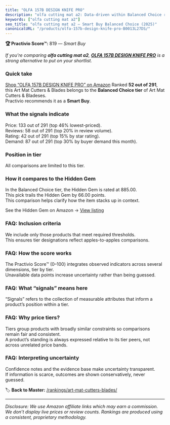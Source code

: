 ```yaml
---
title: "OLFA 157B DESIGN KNIFE PRO"
description: "olfa cutting mat a2: Data-driven within Balanced Choice ranking using the Practivio Score™. Positioned by quality, value, demand, findability, momentum."
keywords: ["olfa cutting mat a2"]
seo_title: "olfa cutting mat a2 — Smart Buy Balanced Choice (2025)"
canonicalURL: "/products/olfa-157b-design-knife-pro-B0013L27DS/"
---
```


**🏆 Practivio Score™:** 819 — _Smart Buy_


*If you're comparing **olfa cutting mat a2**, **[OLFA 157B DESIGN KNIFE PRO](https://www.amazon.com/dp/B0013L27DS?tag=practivio-20)** is a strong alternative to put on your shortlist.*
### Quick take
[Shop “OLFA 157B DESIGN KNIFE PRO” on Amazon](https://www.amazon.com/dp/B0013L27DS?tag=practivio-20)
Ranked **52 out of 291**, this Art Mat Cutters & Blades belongs to the **Balanced Choice tier** of Art Mat Cutters & Bladeses.  
Practivio recommends it as a **Smart Buy**.

### What the signals indicate
Price: 133 out of 291 (top 46% lowest-priced).  
Reviews: 58 out of 291 (top 20% in review volume).  
Rating: 42 out of 291 (top 15% by star rating).  
Demand: 87 out of 291 (top 30% by buyer demand this month).

### Position in tier
All comparisons are limited to this tier.

### How it compares to the Hidden Gem
In the Balanced Choice tier, the Hidden Gem is rated at 885.00.  
This pick trails the Hidden Gem by 66.00 points.  
This comparison helps clarify how the item stacks up in context.  

See the Hidden Gem on Amazon → [View listing](https://www.amazon.com/dp/B08C7PPTC3?tag=practivio-20)

### FAQ: Inclusion criteria
We include only those products that meet required thresholds.  
This ensures tier designations reflect apples-to-apples comparisons.

### FAQ: How the score works
The Practivio Score™ (0–100) integrates observed indicators across several dimensions, tier by tier.  
Unavailable data points increase uncertainty rather than being guessed.

### FAQ: What “signals” means here
“Signals” refers to the collection of measurable attributes that inform a product’s position within a tier.

### FAQ: Why price tiers?
Tiers group products with broadly similar constraints so comparisons remain fair and consistent.  
A product’s standing is always expressed relative to its tier peers, not across unrelated price bands.

### FAQ: Interpreting uncertainty
Confidence notes and the evidence base make uncertainty transparent.  
If information is scarce, outcomes are shown conservatively, never guessed.


🏷️ **Back to Master:** [/rankings/art-mat-cutters-blades/](/rankings/art-mat-cutters-blades/)

---
_Disclosure: We use Amazon affiliate links which may earn a commission. We don’t display live prices or review counts. Rankings are produced using a consistent, proprietary methodology._
